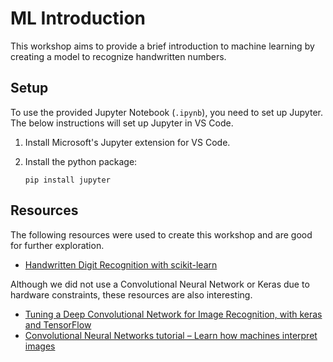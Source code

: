 # ML Introduction

This workshop aims to provide a brief introduction to machine learning by creating a model to recognize handwritten numbers.

## Setup

To use the provided Jupyter Notebook (`.ipynb`), you need to set up Jupyter. The below instructions will set up Jupyter in VS Code.

1. Install Microsoft's Jupyter extension for VS Code.
2. Install the python package:

    `pip install jupyter`

## Resources

The following resources were used to create this workshop and are good for further exploration.

- [Handwritten Digit Recognition with scikit-learn](https://thedatafrog.com/en/articles/handwritten-digit-recognition-scikit-learn/)

Although we did not use a Convolutional Neural Network or Keras due to hardware constraints, these resources are also interesting.

- [Tuning a Deep Convolutional Network for Image Recognition, with keras and TensorFlow](https://thedatafrog.com/en/articles/deep-learning-keras/)
- [Convolutional Neural Networks tutorial – Learn how machines interpret images](https://data-flair.training/blogs/convolutional-neural-networks-tutorial/)